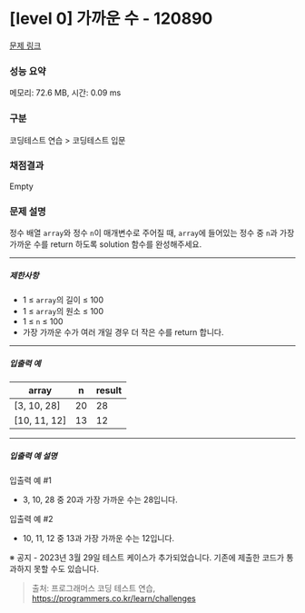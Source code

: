 # [level 0] 가까운 수 - 120890 

[문제 링크](https://school.programmers.co.kr/learn/courses/30/lessons/120890#qna) 

### 성능 요약

메모리: 72.6 MB, 시간: 0.09 ms

### 구분

코딩테스트 연습 > 코딩테스트 입문

### 채점결과

Empty

### 문제 설명

<p>정수 배열 <code>array</code>와 정수 <code>n</code>이 매개변수로 주어질 때, <code>array</code>에 들어있는 정수 중 <code>n</code>과 가장 가까운 수를 return 하도록 solution 함수를 완성해주세요.</p>

<hr>

<h5>제한사항</h5>

<ul>
<li>1 ≤ <code>array</code>의 길이 ≤ 100</li>
<li>1 ≤ <code>array</code>의 원소 ≤ 100</li>
<li>1 ≤ <code>n</code> ≤ 100</li>
<li>가장 가까운 수가 여러 개일 경우 더 작은 수를 return 합니다.</li>
</ul>

<hr>

<h5>입출력 예</h5>
<table class="table">
        <thead><tr>
<th>array</th>
<th>n</th>
<th>result</th>
</tr>
</thead>
        <tbody><tr>
<td>[3, 10, 28]</td>
<td>20</td>
<td>28</td>
</tr>
<tr>
<td>[10, 11, 12]</td>
<td>13</td>
<td>12</td>
</tr>
</tbody>
      </table>
<hr>

<h5>입출력 예 설명</h5>

<p>입출력 예 #1</p>

<ul>
<li>3, 10, 28 중 20과 가장 가까운 수는 28입니다.</li>
</ul>

<p>입출력 예 #2</p>

<ul>
<li>10, 11, 12 중 13과 가장 가까운 수는 12입니다.</li>
</ul>

<p>※ 공지 - 2023년 3월 29일 테스트 케이스가 추가되었습니다. 기존에 제출한 코드가 통과하지 못할 수도 있습니다.</p>


> 출처: 프로그래머스 코딩 테스트 연습, https://programmers.co.kr/learn/challenges
